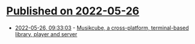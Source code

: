 # [Published on 2022-05-26](index.md)

* [2022-05-26, 09:33:03](https://news.ycombinator.com/item?id=31516365) - [Musikcube, a cross-platform, terminal-based library, player and server](https://github.com/clangen/musikcube)
